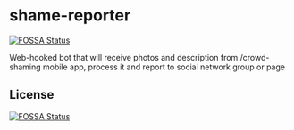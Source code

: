 # shame-reporter
[![FOSSA Status](https://app.fossa.io/api/projects/git%2Bgithub.com%2Fmykelangelo%2Fshame-reporter.svg?type=shield)](https://app.fossa.io/projects/git%2Bgithub.com%2Fmykelangelo%2Fshame-reporter?ref=badge_shield)

Web-hooked bot that will receive photos and description from /crowd-shaming mobile app, process it and report to social network group or page


## License
[![FOSSA Status](https://app.fossa.io/api/projects/git%2Bgithub.com%2Fmykelangelo%2Fshame-reporter.svg?type=large)](https://app.fossa.io/projects/git%2Bgithub.com%2Fmykelangelo%2Fshame-reporter?ref=badge_large)